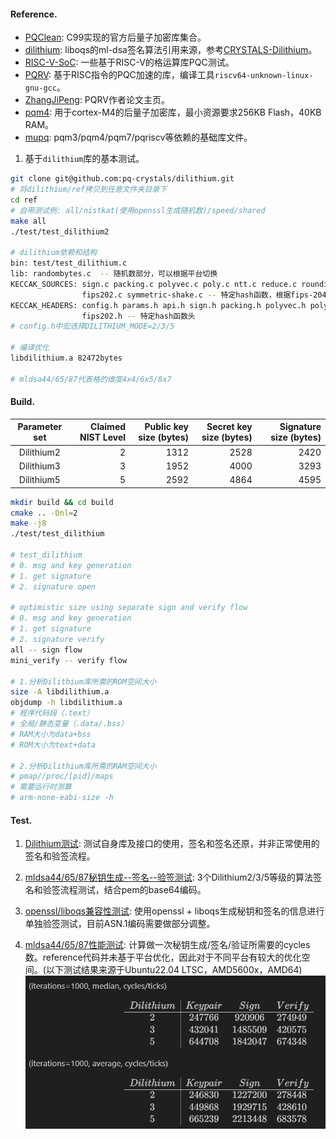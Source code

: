 #### Reference.

- [PQClean](https://github.com/PQClean/PQClean.git): C99实现的官方后量子加密库集合。
- [dilithium](https://github.com/pq-crystals/dilithium.git): liboqs的ml-dsa签名算法引用来源，参考[CRYSTALS-Dilithium](https://github.com/open-quantum-safe/liboqs/blob/main/docs/algorithms/sig/dilithium.md)。
- [RISC-V-SoC](https://github.com/Acccrypto/RISC-V-SoC): 一些基于RISC-V的格运算库PQC测试。
- [PQRV](https://github.com/Ji-Peng/PQRV.git): 基于RISC指令的PQC加速的库，编译工具`riscv64-unknown-linux-gnu-gcc`。
- [ZhangJiPeng](https://ji-peng.github.io/): PQRV作者论文主页。
- [pqm4](https://github.com/mupq/pqm4.git): 用于cortex-M4的后量子加密库，最小资源要求256KB Flash，40KB RAM。
- [mupq](https://github.com/mupq/mupq.git): pqm3/pqm4/pqm7/pqriscv等依赖的基础库文件。

1. 基于`dilithium`库的基本测试。

```sh
git clone git@github.com:pq-crystals/dilithium.git
# 将dilithium/ref拷贝到任意文件夹目录下
cd ref 
# 自带测试例: all/nistkat(使用openssl生成随机数)/speed/shared
make all
./test/test_dilithium2

# dilithium依赖和结构
bin: test/test_dilithium.c 
lib: randombytes.c  -- 随机数部分，可以根据平台切换
KECCAK_SOURCES: sign.c packing.c polyvec.c poly.c ntt.c reduce.c rounding.c -- 核心算法
                fips202.c symmetric-shake.c -- 特定hash函数，根据fips-204是可以替换的
KECCAK_HEADERS: config.h params.h api.h sign.h packing.h polyvec.h poly.h ntt.h reduce.h rounding.h symmetric.h randombytes.h  -- 核心算法头
                fips202.h -- 特定hash函数头
# config.h中宏选择DILITHIUM_MODE=2/3/5 

# 编译优化
libdilithium.a 82472bytes

# mldsa44/65/87代表格的维度4x4/6x5/8x7   
```

#### Build.

|  Parameter set  |   Claimed NIST Level |   Public key size (bytes) |   Secret key size (bytes) |   Signature size (bytes) |
|:---------------:|---------------------:|--------------------------:|--------------------------:|-------------------------:|
|   Dilithium2    |                    2 |                      1312 |                      2528 |                     2420 |
|   Dilithium3    |                    3 |                      1952 |                      4000 |                     3293 |
|   Dilithium5    |                    5 |                      2592 |                      4864 |                     4595 |

```sh
mkdir build && cd build
cmake .. -Dnl=2
make -j8
./test/test_dilithium

# test_dilithium
# 0. msg and key generation
# 1. get signature
# 2. signature open

# optimistic size using separate sign and verify flow
# 0. msg and key generation
# 1. get signature
# 2. signature verify
all -- sign flow
mini_verify -- verify flow

# 1.分析Dilithium库所需的ROM空间大小
size -A libdilithium.a
objdump -h libdilithium.a
# 程序代码段（.text）
# 全局/静态变量（.data/.bss）
# RAM大小为data+bss
# ROM大小为text+data

# 2.分析Dilithium库所需的RAM空间大小
# pmap//proc/[pid]/maps
# 需要运行时测算
# arm-none-eabi-size -h
```

#### Test.

1. [Dilithium测试](./test/test_dilithium.c): 测试自身库及接口的使用，签名和签名还原，并非正常使用的签名和验签流程。
2. [mldsa44/65/87秘钥生成--签名--验签测试](./test/test_sign.c): 3个Dilithium2/3/5等级的算法签名和验签流程测试，结合pem的base64编码。
3. [openssl/liboqs兼容性测试](./test/pem/test_pem.c): 使用openssl + liboqs生成秘钥和签名的信息进行单独验签测试，目前ASN.1编码需要做部分调整。
4. [mldsa44/65/87性能测试](./test/benchmark/test_sign_bench.c): 计算做一次秘钥生成/签名/验证所需要的cycles数。reference代码并未基于平台优化，因此对于不同平台有较大的优化空间。(以下测试结果来源于Ubuntu22.04 LTSC，AMD5600x，AMD64)
    ![benchmark](./bench.png)

    <!-- (iterations=1000, median, cycles/ticks) 
    $$\begin{array}{c|ccl}
        Dilithium &Keypair &Sign &Verify\\
        \hline
        2   &247766 &920906 &274949\\
        3   &432041 &1485509 &420575\\
        5   &644708 &1842047 &674348
    \end{array}$$
    (iterations=1000, average, cycles/ticks) 
    $$\begin{array}{c|ccl}
        Dilithium &Keypair &Sign &Verify\\
        \hline
        2   &246830 &1227200 &278448\\
        3   &449868 &1929715 &428610\\
        5   &665239 &2213448 &683578
    \end{array}$$ -->
